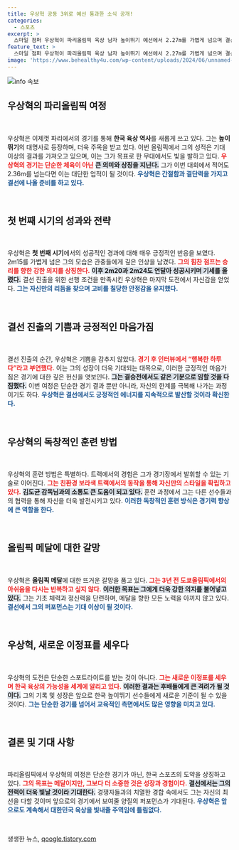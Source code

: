 ```yaml
---
title: 우상혁 공동 3위로 예선 통과한 소식 공개!
categories:
  - 스포츠
excerpt: >
  스마일 점퍼 우상혁이 파리올림픽 육상 남자 높이뛰기 예선에서 2.27m를 가볍게 넘으며 결선 진출에 성공했다. 과거의 아쉬움을 딛고, 메달을 향한 강한 집념으로 결선에서의 활약을 다짐하는 그의 모습이 주목받고 있다.
feature_text: >
  스마일 점퍼 우상혁이 파리올림픽 육상 남자 높이뛰기 예선에서 2.27m를 가볍게 넘으며 결선 진출에 성공했다. 과거의 아쉬움을 딛고, 메달을 향한 강한 집념으로 결선에서의 활약을 다짐하는 그의 모습이 주목받고 있다.
image: 'https://www.behealthy4u.com/wp-content/uploads/2024/06/unnamed-file.png'
---
```


<p><img src="https://www.behealthy4u.com/wp-content/uploads/2024/06/unnamed-file.png" alt="info 속보" /></p>

<h2 data-ke-size="size26">우상혁의 파리올림픽 여정</h2>

<p data-ke-size="size16">&nbsp;</p>

<p>우상혁은 이제껏 파리에서의 경기를 통해 <strong>한국 육상 역사</strong>를 새롭게 쓰고 있다. 그는 <strong>높이뛰기</strong>의 대명사로 등장하며, 더욱 주목을 받고 있다. 이번 올림픽에서 그의 성적은 기대 이상의 결과를 가져오고 있으며, 이는 그가 목표로 한 무대에서도 빛을 발하고 있다. <b><span style="color: #ee2323;">우상혁의 경기는 단순한 체육이 아닌</span></b> <b><span style="background-color: #21538527;">큰 의미와 상징을 지닌다.</span></b> 그가 이번 대회에서 적어도 2.36m를 넘는다면 이는 대단한 업적이 될 것이다. <b><span style="color: #1a5490;">우상혁은 간절함과 결단력을 가지고 결선에 나올 준비를 하고 있다.</span></b></p>

<p data-ke-size="size16">&nbsp;</p>

<h2 data-ke-size="size26">첫 번째 시기의 성과와 전략</h2>

<p data-ke-size="size16">&nbsp;</p>

<p>우상혁은 <strong>첫 번째 시기</strong>에서의 성공적인 경과에 대해 매우 긍정적인 반응을 보였다. 2m15를 가볍게 넘은 그의 모습은 관중들에게 깊은 인상을 남겼다. <b><span style="color: #ee2323;">그의 힘찬 점프는 승리를 향한 강한 의지를 상징한다.</span></b> <b><span style="background-color: #21538527;">이후 2m20과 2m24도 연달아 성공시키며 기세를 올렸다.</span></b> 결선 진출을 위한 선행 조건을 만족시킨 우상혁은 마지막 도전에서 자신감을 얻었다. <b><span style="color: #1a5490;">그는 자신만의 리듬을 찾으며 고비를 칠당한 안정감을 유지했다.</span></b></p>

<p data-ke-size="size16">&nbsp;</p>

<h2 data-ke-size="size26">결선 진출의 기쁨과 긍정적인 마음가짐</h2>

<p data-ke-size="size16">&nbsp;</p>

<p>결선 진출의 순간, 우상혁은 기쁨을 감추지 않았다. <b><span style="color: #ee2323;">경기 후 인터뷰에서 “행복한 하루다”라고 부연했다.</span></b> 이는 그의 성장이 더욱 기대되는 대목으로, 이러한 긍정적인 마음가짐은 경기에 대한 깊은 헌신을 엿보인다. <b><span style="background-color: #21538527;">그는 결승전에서도 같은 기분으로 임할 것을 다짐했다.</span></b> 이번 여정은 단순한 경기 결과 뿐만 아니라, 자신의 한계를 극복해 나가는 과정이기도 하다. <b><span style="color: #1a5490;">우상혁은 결선에서도 긍정적인 에너지를 지속적으로 발산할 것이라 확신한다.</span></b></p>

<p data-ke-size="size16">&nbsp;</p>

<h2 data-ke-size="size26">우상혁의 독창적인 훈련 방법</h2>

<p data-ke-size="size16">&nbsp;</p>

<p>우상혁의 훈련 방법은 특별하다. 트랙에서의 경험은 그가 경기장에서 발휘할 수 있는 기술로 이어진다. <b><span style="color: #ee2323;">그는 친환경 보라색 트랙에서의 동작을 통해 자신만의 스타일을 확립하고 있다.</span></b> <b><span style="background-color: #21538527;">김도균 감독님과의 소통도 큰 도움이 되고 있다.</span></b> 훈련 과정에서 그는 다른 선수들과의 협력을 통해 자신을 더욱 발전시키고 있다. <b><span style="color: #1a5490;">이러한 독창적인 훈련 방식은 경기력 향상에 큰 역할을 한다.</span></b></p>

<p data-ke-size="size16">&nbsp;</p>

<h2 data-ke-size="size26">올림픽 메달에 대한 갈망</h2>

<p data-ke-size="size16">&nbsp;</p>

<p>우상혁은 <strong>올림픽 메달</strong>에 대한 뜨거운 갈망을 품고 있다. <b><span style="color: #ee2323;">그는 3년 전 도쿄올림픽에서의 아쉬움을 다시는 반복하고 싶지 않다.</span></b> <b><span style="background-color: #21538527;">이러한 목표는 그에게 더욱 강한 의지를 불어넣고 있다.</span></b> 그는 기초 체력과 정신력을 단련하며, 메달을 향한 모든 노력을 아끼지 않고 있다. <b><span style="color: #1a5490;">결선에서 그의 퍼포먼스는 기대 이상이 될 것이다.</span></b></p>

<p data-ke-size="size16">&nbsp;</p>

<h2 data-ke-size="size26">우상혁, 새로운 이정표를 세우다</h2>

<p data-ke-size="size16">&nbsp;</p>

<p>우상혁의 도전은 단순한 스포트라이트를 받는 것이 아니다. <b><span style="color: #ee2323;">그는 새로운 이정표를 세우며 한국 육상의 가능성을 세계에 알리고 있다.</span></b> <b><span style="background-color: #21538527;">이러한 결과는 후배들에게 큰 격려가 될 것이다.</span></b> 그의 기록 및 성장은 앞으로 한국 높이뛰기 선수들에게 새로운 기준이 될 수 있을 것이다. <b><span style="color: #1a5490;">그는 단순한 경기를 넘어서 교육적인 측면에서도 많은 영향을 미치고 있다.</span></b></p>

<p data-ke-size="size16">&nbsp;</p>

<h2 data-ke-size="size26">결론 및 기대 사항</h2>

<p data-ke-size="size16">&nbsp;</p>

<p>파리올림픽에서 우상혁의 여정은 단순한 경기가 아닌, 한국 스포츠의 도약을 상징하고 있다. <b><span style="color: #ee2323;">그의 목표는 메달이지만, 그보다 더 소중한 것은 성장과 경험이다.</span></b> <b><span style="background-color: #21538527;">결선에서는 그의 전력이 더욱 빛날 것이라 기대한다.</span></b> 경쟁자들과의 치열한 경합 속에서도 그는 자신의 최선을 다할 것이며 앞으로의 경기에서 보여줄 양질의 퍼포먼스가 기대된다. <b><span style="color: #1a5490;">우상혁은 앞으로도 계속해서 대한민국 육상을 빛내줄 주역임에 틀림없다.</span></b></p>

<p data-ke-size="size16">&nbsp;</p>
생생한 뉴스, <a href="https://qoogle.tistory.com" rel="dofollow">qoogle.tistory.com</a>


